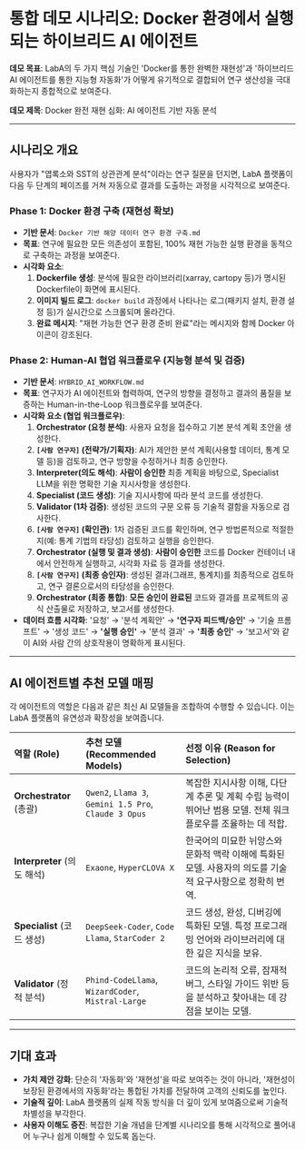 # 통합 데모 시나리오: Docker 환경에서 실행되는 하이브리드 AI 에이전트

**데모 목표**: LabA의 두 가지 핵심 기술인 'Docker를 통한 완벽한 재현성'과 '하이브리드 AI 에이전트를 통한 지능형 자동화'가 어떻게 유기적으로 결합되어 연구 생산성을 극대화하는지 종합적으로 보여준다.

**데모 제목**: Docker 완전 재현 심화: AI 에이전트 기반 자동 분석

---

## 시나리오 개요

사용자가 "엽록소와 SST의 상관관계 분석"이라는 연구 질문을 던지면, LabA 플랫폼이 다음 두 단계의 페이즈를 거쳐 자동으로 결과를 도출하는 과정을 시각적으로 보여준다.

### **Phase 1: Docker 환경 구축 (재현성 확보)**

- **기반 문서**: `Docker 기반 해양 데이터 연구 환경 구축.md`
- **목표**: 연구에 필요한 모든 의존성이 포함된, 100% 재현 가능한 실행 환경을 동적으로 구축하는 과정을 보여준다.
- **시각화 요소**:
    1.  **Dockerfile 생성**: 분석에 필요한 라이브러리(xarray, cartopy 등)가 명시된 Dockerfile이 화면에 표시된다.
    2.  **이미지 빌드 로그**: `docker build` 과정에서 나타나는 로그(패키지 설치, 환경 설정 등)가 실시간으로 스크롤되며 올라간다.
    3.  **완료 메시지**: "재현 가능한 연구 환경 준비 완료"라는 메시지와 함께 Docker 아이콘이 강조된다.

### **Phase 2: Human-AI 협업 워크플로우 (지능형 분석 및 검증)**

- **기반 문서**: `HYBRID_AI_WORKFLOW.md`
- **목표**: 연구자가 AI 에이전트와 협력하여, 연구의 방향을 결정하고 결과의 품질을 보증하는 Human-in-the-Loop 워크플로우를 보여준다.
- **시각화 요소 (협업 워크플로우)**:
    1.  **Orchestrator (요청 분석)**: 사용자 요청을 접수하고 기본 분석 계획 초안을 생성한다.
    2.  **`[사람 연구자]` (전략가/기획자)**: AI가 제안한 분석 계획(사용할 데이터, 통계 모델 등)을 검토하고, 연구 방향을 수정하거나 최종 승인한다.
    3.  **Interpreter(의도 해석)**: **사람이 승인한** 최종 계획을 바탕으로, Specialist LLM을 위한 명확한 기술 지시사항을 생성한다.
    4.  **Specialist (코드 생성)**: 기술 지시사항에 따라 분석 코드를 생성한다.
    5.  **Validator (1차 검증)**: 생성된 코드의 구문 오류 등 기술적 결함을 자동으로 검사한다.
    6.  **`[사람 연구자]` (확인관)**: 1차 검증된 코드를 확인하며, 연구 방법론적으로 적절한지(예: 통계 기법의 타당성) 검토하고 실행을 승인한다.
    7.  **Orchestrator (실행 및 결과 생성)**: **사람이 승인한** 코드를 Docker 컨테이너 내에서 안전하게 실행하고, 시각화 자료 등 결과를 생성한다.
    8.  **`[사람 연구자]` (최종 승인자)**: 생성된 결과(그래프, 통계치)를 최종적으로 검토하고, 연구 결론으로서의 타당성을 승인한다.
    9.  **Orchestrator (최종 통합)**: **모든 승인이 완료된** 코드와 결과를 프로젝트의 공식 산출물로 저장하고, 보고서를 생성한다.
- **데이터 흐름 시각화**: '요청' → '분석 계획안' → **'연구자 피드백/승인'** → '기술 프롬프트' → '생성 코드' → **'실행 승인'** → '분석 결과' → **'최종 승인'** → '보고서'와 같이 AI와 사람 간의 상호작용이 명확하게 표시된다.


---

## AI 에이전트별 추천 모델 매핑

각 에이전트의 역할은 다음과 같은 최신 AI 모델들을 조합하여 수행할 수 있습니다. 이는 LabA 플랫폼의 유연성과 확장성을 보여줍니다.

| 역할 (Role) | 추천 모델 (Recommended Models) | 선정 이유 (Reason for Selection) |
| :--- | :--- | :--- |
| **Orchestrator** (총괄) | `Qwen2`, `Llama 3`, `Gemini 1.5 Pro`, `Claude 3 Opus` | 복잡한 지시사항 이해, 다단계 추론 및 계획 수립 능력이 뛰어난 범용 모델. 전체 워크플로우를 조율하는 데 적합. |
| **Interpreter** (의도 해석) | `Exaone`, `HyperCLOVA X` | 한국어의 미묘한 뉘앙스와 문화적 맥락 이해에 특화된 모델. 사용자의 의도를 기술적 요구사항으로 정확히 번역. |
| **Specialist** (코드 생성) | `DeepSeek-Coder`, `Code Llama`, `StarCoder 2` | 코드 생성, 완성, 디버깅에 특화된 모델. 특정 프로그래밍 언어와 라이브러리에 대한 깊은 지식을 보유. |
| **Validator** (정적 분석) | `Phind-CodeLlama`, `WizardCoder`, `Mistral-Large` | 코드의 논리적 오류, 잠재적 버그, 스타일 가이드 위반 등을 분석하고 찾아내는 데 강점을 보이는 모델. |

---

## 기대 효과

-   **가치 제안 강화**: 단순히 '자동화'와 '재현성'을 따로 보여주는 것이 아니라, '재현성이 보장된 환경에서의 자동화'라는 통합된 가치를 전달하여 고객의 신뢰도를 높인다.
-   **기술적 깊이**: LabA 플랫폼의 실제 작동 방식을 더 깊이 있게 보여줌으로써 기술적 차별성을 부각한다.
-   **사용자 이해도 증진**: 복잡한 기술 개념을 단계별 시나리오를 통해 시각적으로 풀어내어 누구나 쉽게 이해할 수 있도록 돕는다.
